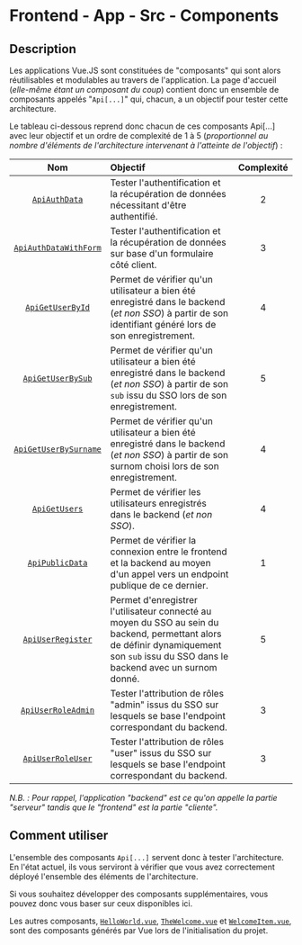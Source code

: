 # Frontend - App - Src - Components

## Description

Les applications Vue.JS sont constituées de "composants" qui sont alors réutilisables et modulables au travers de l'application. La page d'accueil (*elle-même étant un composant du coup*) contient donc un ensemble de composants appelés "`Api[...]`" qui, chacun, a un objectif pour tester cette architecture.

Le tableau ci-dessous reprend donc chacun de ces composants Api[...] avec leur objectif et un ordre de complexité de 1 à 5 (*proportionnel au nombre d'éléments de l'architecture intervenant à l'atteinte de l'objectif*) :

| Nom | Objectif | Complexité |
| :---: | :--- | :---: |
| [`ApiAuthData`](./ApiAuthData.vue) | Tester l'authentification et la récupération de données nécessitant d'être authentifié. | 2 |
| [`ApiAuthDataWithForm`](./ApiAuthDataWithForm.vue) | Tester l'authentification et la récupération de données sur base d'un formulaire côté client. | 3 |
| [`ApiGetUserById`](./ApiGetUserById.vue) | Permet de vérifier qu'un utilisateur a bien été enregistré dans le backend (*et non SSO*) à partir de son identifiant généré lors de son enregistrement. | 4 |
| [`ApiGetUserBySub`](./ApiGetUserBySub.vue) | Permet de vérifier qu'un utilisateur a bien été enregistré dans le backend (*et non SSO*) à partir de son `sub` issu du SSO lors de son enregistrement. | 5 |
| [`ApiGetUserBySurname`](./ApiGetUserBySurname.vue) | Permet de vérifier qu'un utilisateur a bien été enregistré dans le backend (*et non SSO*) à partir de son surnom choisi lors de son enregistrement. | 4 |
| [`ApiGetUsers`](./ApiGetUsers.vue) | Permet de vérifier les utilisateurs enregistrés dans le backend (*et non SSO*). | 4 |
| [`ApiPublicData`](./ApiPublicData.vue) | Permet de vérifier la connexion entre le frontend et la backend au moyen d'un appel vers un endpoint publique de ce dernier. | 1 |
| [`ApiUserRegister`](./ApiUserRegister.vue) | Permet d'enregistrer l'utilisateur connecté au moyen du SSO au sein du backend, permettant alors de définir dynamiquement son `sub` issu du SSO dans le backend avec un surnom donné. | 5 |
| [`ApiUserRoleAdmin`](./ApiUserRoleAdmin.vue) | Tester l'attribution de rôles "admin" issus du SSO sur lesquels se base l'endpoint correspondant du backend. | 3 |
| [`ApiUserRoleUser`](./ApiUserRoleUser.vue) | Tester l'attribution de rôles "user" issus du SSO sur lesquels se base l'endpoint correspondant du backend. | 3 |

*N.B. : Pour rappel, l'application "backend" est ce qu'on appelle la partie "serveur" tandis que le "frontend" est la partie "cliente".*

## Comment utiliser

L'ensemble des composants `Api[...]` servent donc à tester l'architecture. En l'état actuel, ils vous serviront à vérifier que vous avez correctement déployé l'ensemble des éléments de l'architecture.

Si vous souhaitez développer des composants supplémentaires, vous pouvez donc vous baser sur ceux disponibles ici.

Les autres composants, [`HelloWorld.vue`](./HelloWorld.vue), [`TheWelcome.vue`](./TheWelcome.vue) et [`WelcomeItem.vue`](./WelcomeItem.vue), sont des composants générés par Vue lors de l'initialisation du projet.
